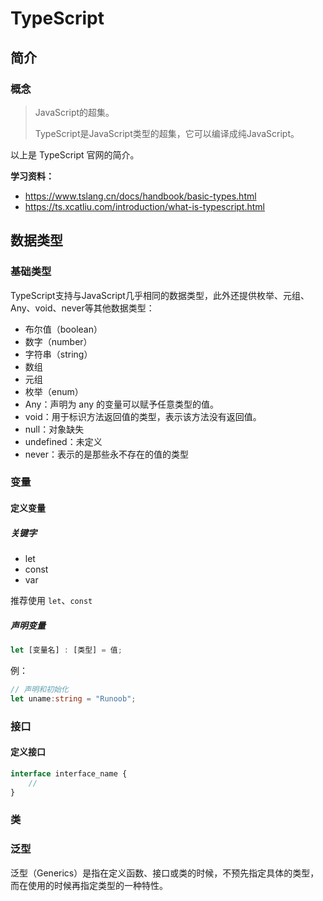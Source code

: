 # TypeScript

## 简介

### 概念

> JavaScript的超集。
>
> TypeScript是JavaScript类型的超集，它可以编译成纯JavaScript。

以上是 TypeScript 官网的简介。

**学习资料：**

- https://www.tslang.cn/docs/handbook/basic-types.html
- https://ts.xcatliu.com/introduction/what-is-typescript.html

## 数据类型

### 基础类型

TypeScript支持与JavaScript几乎相同的数据类型，此外还提供枚举、元组、Any、void、never等其他数据类型：

- 布尔值（boolean）
- 数字（number）
- 字符串（string）
- 数组
- 元组
- 枚举（enum）
- Any：声明为 any 的变量可以赋予任意类型的值。
- void：用于标识方法返回值的类型，表示该方法没有返回值。
- null：对象缺失
- undefined：未定义
- never：表示的是那些永不存在的值的类型

### 变量

#### 定义变量

##### 关键字

- let
- const
- var

推荐使用 `let`、`const`

##### 声明变量

```typescript
let [变量名] : [类型] = 值;
```

例：

```typescript
// 声明和初始化
let uname:string = "Runoob";
```

### 接口

#### 定义接口

```typescript
interface interface_name { 
	//
}
```

### 类



### 泛型

泛型（Generics）是指在定义函数、接口或类的时候，不预先指定具体的类型，而在使用的时候再指定类型的一种特性。





#### 

